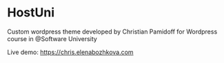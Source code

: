 # HostUni
Custom wordpress theme developed by Christian Pamidoff for Wordpress course in @Software University

Live demo: https://chris.elenabozhkova.com

